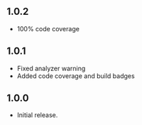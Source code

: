 ## 1.0.2

* 100% code coverage

## 1.0.1

* Fixed analyzer warning
* Added code coverage and build badges

## 1.0.0

* Initial release.
